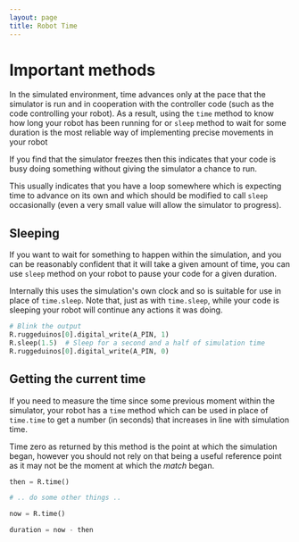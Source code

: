 ```yaml
---
layout: page
title: Robot Time
---
```


# Important methods

In the simulated environment, time advances only at the pace that the simulator
is run and in cooperation with the controller code (such as the code controlling
your robot). As a result, using the `time` method to know how long your robot has been
running for or `sleep` method to wait for some duration is the most reliable way of
implementing precise movements in your robot

<div class="info">
  If you find that the simulator freezes then this indicates that your code is
  busy doing something without giving the simulator a chance to run.

  This usually indicates that you have a loop somewhere which is expecting time
  to advance on its own and which should be modified to call <code>sleep</code>
  occasionally (even a very small value will allow the simulator to progress).
</div>

## Sleeping

If you want to wait for something to happen within the simulation, and you can
be reasonably confident that it will take a given amount of time, you can use
`sleep` method on your robot to pause your code for a given duration.

Internally this uses the simulation's own clock and so is suitable for use in
place of `time.sleep`. Note that, just as with `time.sleep`, while your code is
sleeping your robot will continue any actions it was doing.

``` python
# Blink the output
R.ruggeduinos[0].digital_write(A_PIN, 1)
R.sleep(1.5)  # Sleep for a second and a half of simulation time
R.ruggeduinos[0].digital_write(A_PIN, 0)
```

## Getting the current time

If you need to measure the time since some previous moment within the simulator,
your robot has a `time` method which can be used in place of `time.time` to get
a number (in seconds) that increases in line with simulation time.

Time zero as returned by this method is the point at which the simulation began,
however you should not rely on that being a useful reference point as it may not
be the moment at which the _match_ began.

``` python
then = R.time()

# .. do some other things ..

now = R.time()

duration = now - then
